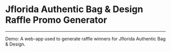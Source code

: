 # Jflorida Authentic Bag &amp; Design Raffle Promo Generator 
___
Demo: [](https://peidev.top/cashier)
A web-app used to generate raffle winners for Jflorida Authentic Bag &amp; Design.